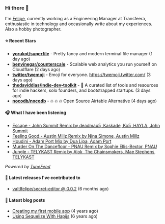 ### Hi there 👋

I'm [Felipe](https://felipevm.com), currently working as a Engineering Manager at Transfeera, enthusiastic in technology and occasionally write about my experiences. Also a hobby photographer.

#### ⭐ Recent Stars
- **[yorukot/superfile](https://github.com/yorukot/superfile)** - Pretty fancy and modern terminal file manager (1 day ago)
- **[benvinegar/counterscale](https://github.com/benvinegar/counterscale)** - Scalable web analytics you run yourself on Cloudflare (2 days ago)
- **[twitter/twemoji](https://github.com/twitter/twemoji)** - Emoji for everyone. https://twemoji.twitter.com/ (3 days ago)
- **[thedaviddias/indie-dev-toolkit](https://github.com/thedaviddias/indie-dev-toolkit)** - 🚀 A curated list of tools and resources for indie hackers, solo founders, and bootstrapped startups. (3 days ago)
- **[nocodb/nocodb](https://github.com/nocodb/nocodb)** - 🔥 🔥 🔥 Open Source Airtable Alternative (4 days ago)

#### 🎧 What I have been listening
- [Escape - John Summit Remix by deadmau5, Kaskade, Kx5, HAYLA, John Summit](https://open.spotify.com/track/68lTEhMEx4MxDCJypT6bXE)
- [Feeling Good - Austin Millz Remix by Nina Simone, Austin Millz](https://open.spotify.com/track/5DQFUDNNpdu2l3ZyE8GHON)
- [Houdini - Adam Port Mix by Dua Lipa, Adam Port](https://open.spotify.com/track/5vVND8Mey78LZaljL8Nmpd)
- [Murder On The Dancefloor - PNAU Remix by Sophie Ellis-Bextor, PNAU](https://open.spotify.com/track/2Rhh3ZhukJfTKoBVzIYTaf)
- [Jungle - TELYKAST Remix by Alok, The Chainsmokers, Mae Stephens, TELYKAST](https://open.spotify.com/track/4WRpjpQXCVNBNL67A9HZWX)

_Powered by [TuneFeed](https://tunefeed.app?ref=valtlfelipe-gh-profile)_ 

#### 🚀 Latest releases I've contributed to


- [valtlfelipe/secret-editor @ 0.0.2](https://github.com/valtlfelipe/secret-editor/releases/tag/0.0.2) (6 months ago)

#### 📄 Latest blog posts
- [Creating my first mobile app](https://felipevm.com/posts/creating-my-first-mobile-app/) (4 years ago)
- [Using Sequelize With Hapijs](https://felipevm.com/posts/using-sequelize-with-hapijs/) (6 years ago)

